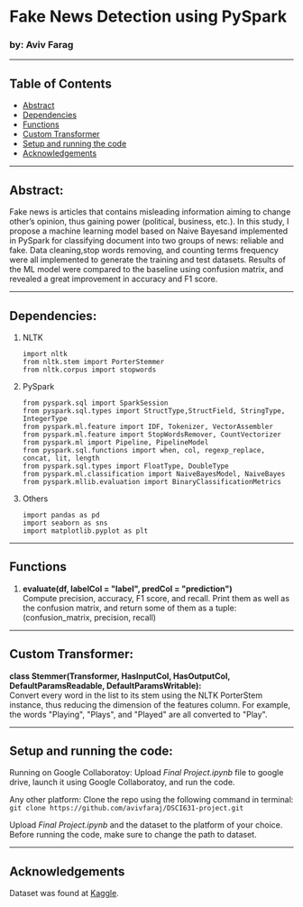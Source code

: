 # Fake News Detection using PySpark

### by: Aviv Farag

---

## Table of Contents
 * [Abstract](#abstract)
 * [Dependencies](#dependencies)
 * [Functions](#functions)
 * [Custom Transformer](#custom-transformer)
 * [Setup and running the code](#setup-and-running-the-code)
 * [Acknowledgements](#acknowledgements)
 

---

## Abstract: 
Fake news is articles that contains misleading information aiming to change other’s opinion,  thus gaining power (political, business, etc.). In this study, I propose a machine learning model based on Naive Bayesand implemented in PySpark for classifying document into two groups of news: reliable and fake. Data cleaning,stop words removing, and counting terms frequency were all implemented to generate the training and test datasets.  Results of the ML model were compared to the baseline using confusion matrix, and revealed a great improvement in accuracy and F1 score.

---

## Dependencies:
1. NLTK

	```
    import nltk
    from nltk.stem import PorterStemmer
    from nltk.corpus import stopwords
	```

1. PySpark

	```
    from pyspark.sql import SparkSession
    from pyspark.sql.types import StructType,StructField, StringType, IntegerType
    from pyspark.ml.feature import IDF, Tokenizer, VectorAssembler
    from pyspark.ml.feature import StopWordsRemover, CountVectorizer
    from pyspark.ml import Pipeline, PipelineModel
    from pyspark.sql.functions import when, col, regexp_replace, concat, lit, length
    from pyspark.sql.types import FloatType, DoubleType
    from pyspark.ml.classification import NaiveBayesModel, NaiveBayes
    from pyspark.mllib.evaluation import BinaryClassificationMetrics
	```
  
1. Others
	```
    import pandas as pd
    import seaborn as sns
    import matplotlib.pyplot as plt

	```
---
## Functions

1. **evaluate(df, labelCol = "label", predCol = "prediction")** <br>
Compute precision, accuracy, F1 score, and recall. Print them as well as the confusion matrix, and return some of them as a tuple: (confusion_matrix, precision, recall)

---
## Custom Transformer:
**class Stemmer(Transformer, HasInputCol, HasOutputCol, DefaultParamsReadable, DefaultParamsWritable):** <br>
Convert every word in the list to its stem using the NLTK PorterStem instance, thus reducing the dimension of the features column. For example, the words "Playing", "Plays", and "Played" are all converted to "Play".

---
## Setup and running the code:
Running on Google Collaboratoy:
Upload *Final Project.ipynb* file to google drive, launch it using Google Collaboratoy, and run the code.

Any other platform:
Clone the repo using the following command in terminal:<br>
	`git clone https://github.com/avivfaraj/DSCI631-project.git`
	
Upload *Final Project.ipynb* and the dataset to the platform of your choice. Before running the code, make sure to change the path to dataset.

---

## Acknowledgements

Dataset was found at [Kaggle](https://www.kaggle.com/c/fake-news/data). <br>

